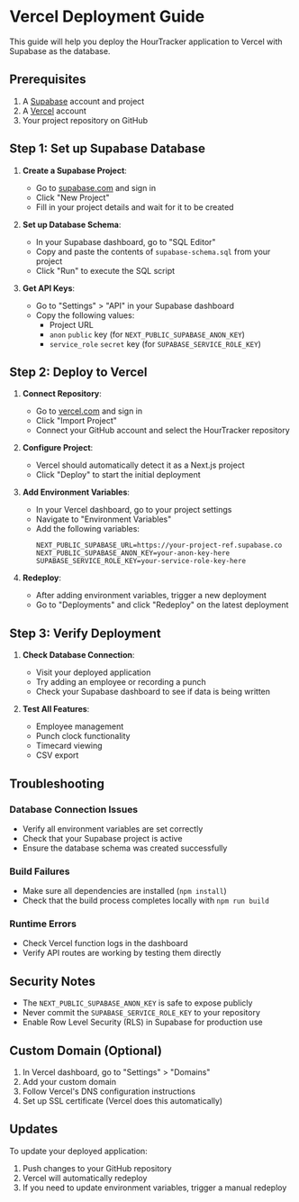 # Vercel Deployment Guide

This guide will help you deploy the HourTracker application to Vercel with Supabase as the database.

## Prerequisites

1. A [Supabase](https://supabase.com) account and project
2. A [Vercel](https://vercel.com) account
3. Your project repository on GitHub

## Step 1: Set up Supabase Database

1. **Create a Supabase Project**:
   - Go to [supabase.com](https://supabase.com) and sign in
   - Click "New Project"
   - Fill in your project details and wait for it to be created

2. **Set up Database Schema**:
   - In your Supabase dashboard, go to "SQL Editor"
   - Copy and paste the contents of `supabase-schema.sql` from your project
   - Click "Run" to execute the SQL script

3. **Get API Keys**:
   - Go to "Settings" > "API" in your Supabase dashboard
   - Copy the following values:
     - Project URL
     - `anon` `public` key (for `NEXT_PUBLIC_SUPABASE_ANON_KEY`)
     - `service_role` `secret` key (for `SUPABASE_SERVICE_ROLE_KEY`)

## Step 2: Deploy to Vercel

1. **Connect Repository**:
   - Go to [vercel.com](https://vercel.com) and sign in
   - Click "Import Project"
   - Connect your GitHub account and select the HourTracker repository

2. **Configure Project**:
   - Vercel should automatically detect it as a Next.js project
   - Click "Deploy" to start the initial deployment

3. **Add Environment Variables**:
   - In your Vercel dashboard, go to your project settings
   - Navigate to "Environment Variables"
   - Add the following variables:
     ```
     NEXT_PUBLIC_SUPABASE_URL=https://your-project-ref.supabase.co
     NEXT_PUBLIC_SUPABASE_ANON_KEY=your-anon-key-here
     SUPABASE_SERVICE_ROLE_KEY=your-service-role-key-here
     ```

4. **Redeploy**:
   - After adding environment variables, trigger a new deployment
   - Go to "Deployments" and click "Redeploy" on the latest deployment

## Step 3: Verify Deployment

1. **Check Database Connection**:
   - Visit your deployed application
   - Try adding an employee or recording a punch
   - Check your Supabase dashboard to see if data is being written

2. **Test All Features**:
   - Employee management
   - Punch clock functionality
   - Timecard viewing
   - CSV export

## Troubleshooting

### Database Connection Issues
- Verify all environment variables are set correctly
- Check that your Supabase project is active
- Ensure the database schema was created successfully

### Build Failures
- Make sure all dependencies are installed (`npm install`)
- Check that the build process completes locally with `npm run build`

### Runtime Errors
- Check Vercel function logs in the dashboard
- Verify API routes are working by testing them directly

## Security Notes

- The `NEXT_PUBLIC_SUPABASE_ANON_KEY` is safe to expose publicly
- Never commit the `SUPABASE_SERVICE_ROLE_KEY` to your repository
- Enable Row Level Security (RLS) in Supabase for production use

## Custom Domain (Optional)

1. In Vercel dashboard, go to "Settings" > "Domains"
2. Add your custom domain
3. Follow Vercel's DNS configuration instructions
4. Set up SSL certificate (Vercel does this automatically)

## Updates

To update your deployed application:
1. Push changes to your GitHub repository
2. Vercel will automatically redeploy
3. If you need to update environment variables, trigger a manual redeploy
